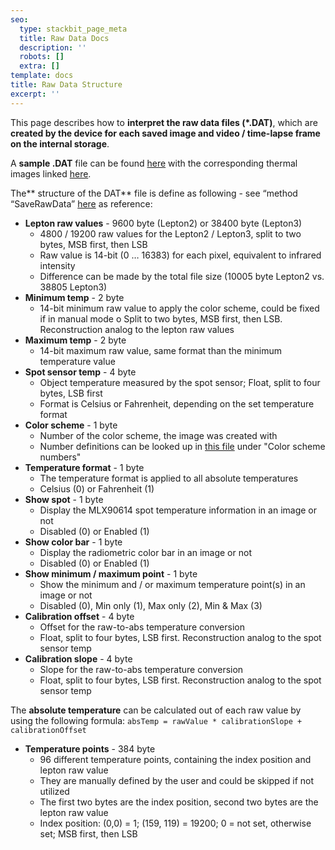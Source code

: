 ```yaml
---
seo:
  type: stackbit_page_meta
  title: Raw Data Docs
  description: ''
  robots: []
  extra: []
template: docs
title: Raw Data Structure
excerpt: ''
---
```

This page describes how to **interpret the raw data files (\*.DAT)**, which are **created by the device for each saved image and video / time-lapse frame on the internal storage**.

A **sample .DAT** file can be found [here](https://github.com/maxritter/DIY-Thermocam/blob/master/Software/Thermal%20Analysis%20Software/Sample.DAT) with the corresponding thermal images linked [here](https://github.com/maxritter/DIY-Thermocam/blob/master/Software/Thermal%20Analysis%20Software/Sample.JPG).

The** structure of the DAT** file is define as following - see “method “SaveRawData” [here](https://github.com/maxritter/DIY-Thermocam/blob/master/Firmware_V3/src/thermal/save.cpp) as reference:

*   **Lepton raw values** - 9600 byte (Lepton2) or 38400 byte (Lepton3)
    *   4800 / 19200 raw values for the Lepton2 / Lepton3, split to two bytes, MSB first, then LSB
    *   Raw value is 14-bit (0 … 16383) for each pixel, equivalent to infrared intensity
    *   Difference can be made by the total file size (10005 byte Lepton2 vs. 38805 Lepton3)
*   **Minimum temp** - 2 byte
    *   14-bit minimum raw value to apply the color scheme, could be fixed if in manual mode o Split to two bytes, MSB first, then LSB. Reconstruction analog to the lepton raw values
*   **Maximum temp** - 2 byte
    *   14-bit maximum raw value, same format than the minimum temperature value
*   **Spot sensor temp** - 4 byte
    *   Object temperature measured by the spot sensor; Float, split to four bytes, LSB first
    *   Format is Celsius or Fahrenheit, depending on the set temperature format
*   **Color scheme** - 1 byte
    *   Number of the color scheme, the image was created with
    *   Number definitions can be looked up in [this file](https://github.com/maxritter/DIY-Thermocam/blob/master/Firmware_V3/include/globaldefines.h) under "Color scheme numbers"
*   **Temperature format** - 1 byte
    *   The temperature format is applied to all absolute temperatures
    *   Celsius (0) or Fahrenheit (1)
*   **Show spot** - 1 byte
    *   Display the MLX90614 spot temperature information in an image or not
    *   Disabled (0) or Enabled (1)
*   **Show color bar** - 1 byte
    *   Display the radiometric color bar in an image or not
    *   Disabled (0) or Enabled (1)
*   **Show minimum / maximum point** - 1 byte
    *   Show the minimum and / or maximum temperature point(s) in an image or not
    *   Disabled (0), Min only (1), Max only (2), Min & Max (3)
*   **Calibration offset** - 4 byte
    *   Offset for the raw-to-abs temperature conversion
    *   Float, split to four bytes, LSB first. Reconstruction analog to the spot sensor temp
*   **Calibration slope** - 4 byte
    *   Slope for the raw-to-abs temperature conversion
    *   Float, split to four bytes, LSB first. Reconstruction analog to the spot sensor temp

The **absolute temperature** can be calculated out of each raw value by using the following formula:
`absTemp = rawValue * calibrationSlope + calibrationOffset`

*   **Temperature points** - 384 byte
    *   96 different temperature points, containing the index position and lepton raw value
    *   They are manually defined by the user and could be skipped if not utilized
    *   The first two bytes are the index position, second two bytes are the lepton raw value
    *   Index position: (0,0) = 1; (159, 119) = 19200; 0 = not set, otherwise set; MSB first, then LSB
